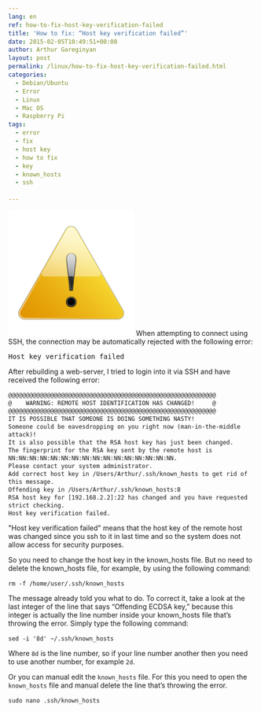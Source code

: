 ```yaml
---
lang: en
ref: how-to-fix-host-key-verification-failed
title: 'How to fix: “Host key verification failed”'
date: 2015-02-05T10:49:51+00:00
author: Arthur Gareginyan
layout: post
permalink: /linux/how-to-fix-host-key-verification-failed.html
categories:
  - Debian/Ubuntu
  - Error
  - Linux
  - Mac OS
  - Raspberry Pi
tags:
  - error
  - fix
  - host key
  - how to fix
  - key
  - known_hosts
  - ssh

---
```


![thumb](/images/thumbnail/error.png)
When attempting to connect using SSH, the connection may be automatically rejected with the following error:
<pre>
Host key verification failed
</pre>


After rebuilding a web-server, I tried to login into it via SSH and have received the following error:

	@@@@@@@@@@@@@@@@@@@@@@@@@@@@@@@@@@@@@@@@@@@@@@@@@@@@@@@@@@@
	@    WARNING: REMOTE HOST IDENTIFICATION HAS CHANGED!     @
	@@@@@@@@@@@@@@@@@@@@@@@@@@@@@@@@@@@@@@@@@@@@@@@@@@@@@@@@@@@
	IT IS POSSIBLE THAT SOMEONE IS DOING SOMETHING NASTY!
	Someone could be eavesdropping on you right now (man-in-the-middle 	attack)!
	It is also possible that the RSA host key has just been changed.
	The fingerprint for the RSA key sent by the remote host is
	NN:NN:NN:NN:NN:NN:NN:NN:NN:NN:NN:NN:NN:NN:NN:NN.
	Please contact your system administrator.
	Add correct host key in /Users/Arthur/.ssh/known_hosts to get rid of this message.
	Offending key in /Users/Arthur/.ssh/known_hosts:8
	RSA host key for [192.168.2.2]:22 has changed and you have requested strict checking.
	Host key verification failed.

"Host key verification failed" means that the host key of the remote host was changed since you ssh to it in last time and so the system does not allow access for security purposes.

So you need to change the host key in the known_hosts file. But no need to delete the known_hosts file, for example, by using the following command:

```
rm -f /home/user/.ssh/known_hosts
```

The message already told you what to do. To correct it, take a look at the last integer of the line that says “Offending ECDSA key,” because this integer is actually the line number inside your known_hosts file that’s throwing the error. Simply type the following command:

```
sed -i '8d' ~/.ssh/known_hosts
```

Where `8d` is the line number, so if your line number another then you need to use another number, for example `2d`.

Or you can manual edit the `known_hosts` file. For this you need to open the `known_hosts` file and manual delete the line that’s throwing the error.

```
sudo nano .ssh/known_hosts
```
